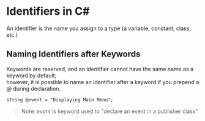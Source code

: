 # Identifiers in C#
An identifier is the name you assign to a type (a variable, constant, class, etc.)

## Naming Identifiers after Keywords
Keywords are reserved, and an identifier cannot have the same name as a keyword by default; <br />
however, it is possible to name an identifier after a keyword if you prepend a _@_ during declaration.
```#C
string @event = "Displaying Main Menu";
```
> Note: _event_ is keyword used to "declare an event in a publisher class"
